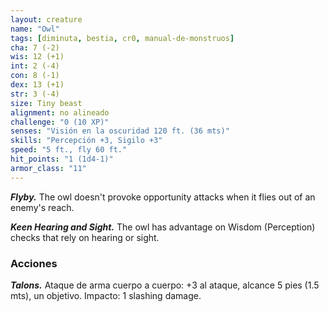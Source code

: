 ```yaml
---
layout: creature
name: "Owl"
tags: [diminuta, bestia, cr0, manual-de-monstruos]
cha: 7 (-2)
wis: 12 (+1)
int: 2 (-4)
con: 8 (-1)
dex: 13 (+1)
str: 3 (-4)
size: Tiny beast
alignment: no alineado
challenge: "0 (10 XP)"
senses: "Visión en la oscuridad 120 ft. (36 mts)"
skills: "Percepción +3, Sigilo +3"
speed: "5 ft., fly 60 ft."
hit_points: "1 (1d4-1)"
armor_class: "11"
---
```


***Flyby.*** The owl doesn't provoke opportunity attacks when it flies out of an enemy's reach.

***Keen Hearing and Sight.*** The owl has advantage on Wisdom (Perception) checks that rely on hearing or sight.

### Acciones

***Talons.*** Ataque de arma cuerpo a cuerpo: +3 al ataque, alcance 5 pies (1.5 mts), un objetivo. Impacto: 1 slashing damage.
